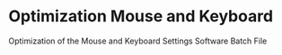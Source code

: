 # Optimization Mouse and Keyboard
Optimization of the Mouse and Keyboard Settings Software Batch File
